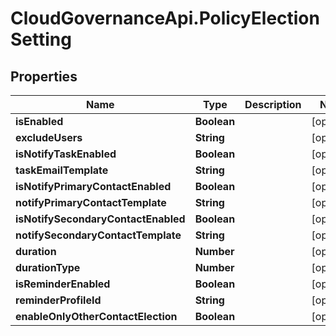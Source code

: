 # CloudGovernanceApi.PolicyElectionSetting

## Properties

Name | Type | Description | Notes
------------ | ------------- | ------------- | -------------
**isEnabled** | **Boolean** |  | [optional] 
**excludeUsers** | **String** |  | [optional] 
**isNotifyTaskEnabled** | **Boolean** |  | [optional] 
**taskEmailTemplate** | **String** |  | [optional] 
**isNotifyPrimaryContactEnabled** | **Boolean** |  | [optional] 
**notifyPrimaryContactTemplate** | **String** |  | [optional] 
**isNotifySecondaryContactEnabled** | **Boolean** |  | [optional] 
**notifySecondaryContactTemplate** | **String** |  | [optional] 
**duration** | **Number** |  | [optional] 
**durationType** | **Number** |  | [optional] 
**isReminderEnabled** | **Boolean** |  | [optional] 
**reminderProfileId** | **String** |  | [optional] 
**enableOnlyOtherContactElection** | **Boolean** |  | [optional] 



